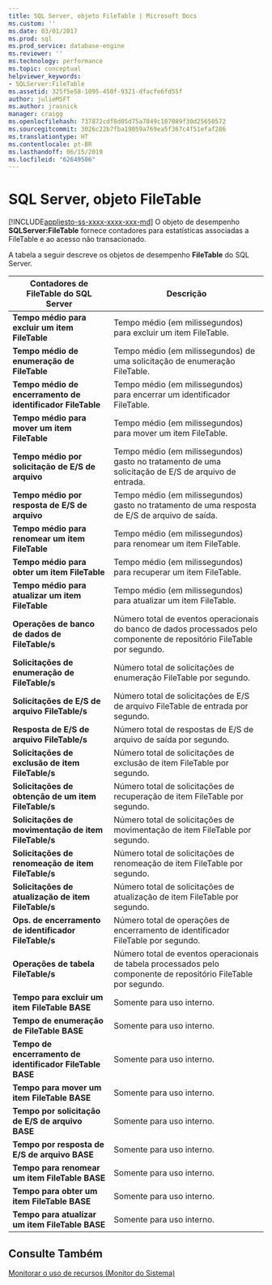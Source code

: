 ```yaml
---
title: SQL Server, objeto FileTable | Microsoft Docs
ms.custom: ''
ms.date: 03/01/2017
ms.prod: sql
ms.prod_service: database-engine
ms.reviewer: ''
ms.technology: performance
ms.topic: conceptual
helpviewer_keywords:
- SQLServer:FileTable
ms.assetid: 325f5e58-1095-450f-9321-dfacfe6fd55f
author: julieMSFT
ms.author: jrasnick
manager: craigg
ms.openlocfilehash: 737872cdf8d05d75a7849c107089f30d25650572
ms.sourcegitcommit: 3026c22b7fba19059a769ea5f367c4f51efaf286
ms.translationtype: HT
ms.contentlocale: pt-BR
ms.lasthandoff: 06/15/2019
ms.locfileid: "62649506"
---
```

# <a name="sql-server-filetable-object"></a>SQL Server, objeto FileTable
[!INCLUDE[appliesto-ss-xxxx-xxxx-xxx-md](../../includes/appliesto-ss-xxxx-xxxx-xxx-md.md)]
O objeto de desempenho **SQLServer:FileTable** fornece contadores para estatísticas associadas a FileTable e ao acesso não transacionado.

A tabela a seguir descreve os objetos de desempenho **FileTable** do SQL Server.

|**Contadores de FileTable do SQL Server**|Descrição|  
|-------------|-----------------|  
|**Tempo médio para excluir um item FileTable**|Tempo médio (em milissegundos) para excluir um item FileTable.|
|**Tempo médio de enumeração de FileTable**|Tempo médio (em milissegundos) de uma solicitação de enumeração FileTable.|
|**Tempo médio de encerramento de identificador FileTable**|Tempo médio (em milissegundos) para encerrar um identificador FileTable.|
|**Tempo médio para mover um item FileTable**|Tempo médio (em milissegundos) para mover um item FileTable.|
|**Tempo médio por solicitação de E/S de arquivo**|Tempo médio (em milissegundos) gasto no tratamento de uma solicitação de E/S de arquivo de entrada.|
|**Tempo médio por resposta de E/S de arquivo**|Tempo médio (em milissegundos) gasto no tratamento de uma resposta de E/S de arquivo de saída.|
|**Tempo médio para renomear um item FileTable**|Tempo médio (em milissegundos) para renomear um item FileTable.|
|**Tempo médio para obter um item FileTable**|Tempo médio (em milissegundos) para recuperar um item FileTable.|
|**Tempo médio para atualizar um item FileTable**|Tempo médio (em milissegundos) para atualizar um item FileTable.|
|**Operações de banco de dados de FileTable/s**|Número total de eventos operacionais do banco de dados processados pelo componente de repositório FileTable por segundo.|
|**Solicitações de enumeração de FileTable/s**|Número total de solicitações de enumeração FileTable por segundo.|
|**Solicitações de E/S de arquivo FileTable/s**|Número total de solicitações de E/S de arquivo FileTable de entrada por segundo.|
|**Resposta de E/S de arquivo FileTable/s**|Número total de respostas de E/S de arquivo de saída por segundo.|
|**Solicitações de exclusão de item FileTable/s**|Número total de solicitações de exclusão de item FileTable por segundo.|
|**Solicitações de obtenção de um item FileTable/s**|Número total de solicitações de recuperação de item FileTable por segundo.|
|**Solicitações de movimentação de item FileTable/s**|Número total de solicitações de movimentação de item FileTable por segundo.|
|**Solicitações de renomeação de item FileTable/s**|Número total de solicitações de renomeação de item FileTable por segundo.|
|**Solicitações de atualização de item FileTable/s**|Número total de solicitações de atualização de item FileTable por segundo.|
|**Ops. de encerramento de identificador FileTable/s**|Número total de operações de encerramento de identificador FileTable por segundo.|
|**Operações de tabela FileTable/s**|Número total de eventos operacionais de tabela processados pelo componente de repositório FileTable por segundo.|
|**Tempo para excluir um item FileTable BASE**|Somente para uso interno.|
|**Tempo de enumeração de FileTable BASE**|Somente para uso interno.|
|**Tempo de encerramento de identificador FileTable BASE**|Somente para uso interno.|
|**Tempo para mover um item FileTable BASE**|Somente para uso interno.|
|**Tempo por solicitação de E/S de arquivo BASE**|Somente para uso interno.|
|**Tempo por resposta de E/S de arquivo BASE**|Somente para uso interno.|
|**Tempo para renomear um item FileTable BASE**|Somente para uso interno.|
|**Tempo para obter um item FileTable BASE**|Somente para uso interno.|
|**Tempo para atualizar um item FileTable BASE**|Somente para uso interno.| 
 
## <a name="see-also"></a>Consulte Também  
[Monitorar o uso de recursos (Monitor do Sistema)](../../relational-databases/performance-monitor/monitor-resource-usage-system-monitor.md)
